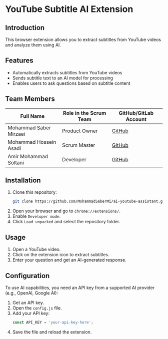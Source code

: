 # YouTube Subtitle AI Extension

## Introduction

This browser extension allows you to extract subtitles from YouTube videos and analyze them using AI.

## Features

- Automatically extracts subtitles from YouTube videos
- Sends subtitle text to an AI model for processing
- Enables users to ask questions based on subtitle content

## Team Members

| Full Name              | Role in the Scrum Team | GitHub/GitLab Account                        |
| ---------------------- | ---------------------- | -------------------------------------------- |
| Mohammad Saber Mirzaei | Product Owner          | [GitHub](https://github.com/MohammadSaberMi) |
| Mohammad Hossein Asadi | Scrum Master           | [GitHub](https://github.com/IRI-MH-Asadi)    |
| Amir Mohammad Soltani  | Developer              | [GitHub](https://github.com/)                |

## Installation

1. Clone this repository:
   ```sh
   git clone https://github.com/MohammadSaberMi/ai-youtube-assistant.git
   ```
2. Open your browser and go to `chrome://extensions/`.
3. Enable `Developer mode`.
4. Click `Load unpacked` and select the repository folder.

## Usage

1. Open a YouTube video.
2. Click on the extension icon to extract subtitles.
3. Enter your question and get an AI-generated response.

## Configuration

To use AI capabilities, you need an API key from a supported AI provider (e.g., OpenAI, Google AI):

1. Get an API key.
2. Open the `config.js` file.
3. Add your API key:
   ```js
   const API_KEY = 'your-api-key-here';
   ```
4. Save the file and reload the extension.

